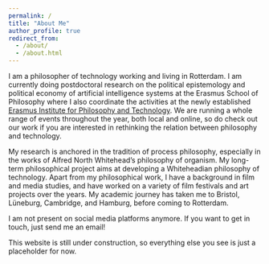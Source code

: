 ```yaml
---
permalink: /
title: "About Me"
author_profile: true
redirect_from: 
  - /about/
  - /about.html
---
```


I am a philosopher of technology working and living in Rotterdam. I am currently doing postdoctoral research on the political epistemology and political economy of artificial intelligence systems at the Erasmus School of Philosophy where I also coordinate the activities at the newly established [Erasmus Institute for Philosophy and Technology](https://www.eur.nl/en/esphil/erasmus-institute-philosophy-and-technology). We are running a whole range of events throughout the year, both local and online, so do check out our work if you are interested in rethinking the relation between philosophy and technology.

My research is anchored in the tradition of process philosophy, especially in the works of Alfred North Whitehead’s philosophy of organism. My long-term philosophical project aims at developing a Whiteheadian philosophy of technology. 
Apart from my philosophical work, I have a background in film and media studies, and have worked on a variety of film festivals and art projects over the years. My academic journey has taken me to Bristol, Lüneburg, Cambridge, and Hamburg, before coming to Rotterdam. 

I am not present on social media platforms anymore. If you want to get in touch, just send me an email!

This website is still under construction, so everything else you see is just a placeholder for now. 
